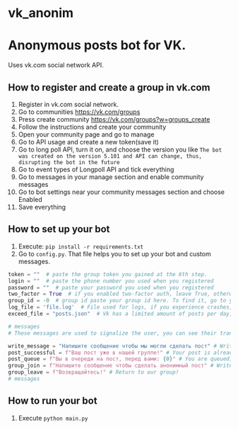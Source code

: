 # vk_anonim

Anonymous posts bot for VK.
===========

Uses vk.com social network API. 

## How to register and create a group in vk.com
1) Register in vk.com social network.
2) Go to communities https://vk.com/groups
3) Press create community https://vk.com/groups?w=groups_create
4) Follow the instructions and create your community
5) Open your community page and go to manage
6) Go to API usage and create a new token(save it)
7) Go to long poll API, turn it on, and choose the version you like ```The bot was created on the version 5.101 and API can change, thus, disrupting the bot in the future```
8) Go to event types of Longpoll API and tick everything
9) Go to messages in your manage section and enable community messages
10) Go to bot settings near your community messages section and choose Enabled
11) Save everything
## How to set up your bot 
1) Execute: ```pip install -r requirements.txt```
2) Go to ```config.py```. That file helps you to set up your bot and custom messages.
```python
token = ""  # paste the group token you gained at the 6th step.
login = ""  # paste the phone number you used when you registered
password = ""  # paste your password you used when you registered
two_factor = True  # if you enabled two-factor auth, leave True, otherwise False
group_id = -0  # group id paste your group id here. To find it, go to your community page(https://vk.com/club0000000) and copy only the numbers in the URL. Be sure to leave the -sign before it.
log_file = 'file.log'  # File used for logs, if you experience crashes, go here and find the problem. You can change the name if you want to.
exceed_file = "posts.json"  # Vk has a limited amount of posts per day, if your users send you more than the limit says, all posts will be saved here and posted the next day.

# messages
# These messages are used to signalize the user, you can see their translations after the # sign. If you want to change them, you can do it.

write_message = "Напишите сообщение чтобы мы могли сделать пост" # Write the message, so we can post it
post_successful = f"Ваш пост уже в нашей группе!" # Your post is already in our group!
post_queue = f"Вы в очереди на пост, перед вами: {0}" # You are queued, your number is {0}
group_join = f"Напишите сообщение чтобы сделать анонимный пост" # Write the message, to create an anonymous post.
group_leave = f"Возвращайтесь!" # Return to our group!
# messages
```

## How to run your bot
1) Execute ```python main.py```


